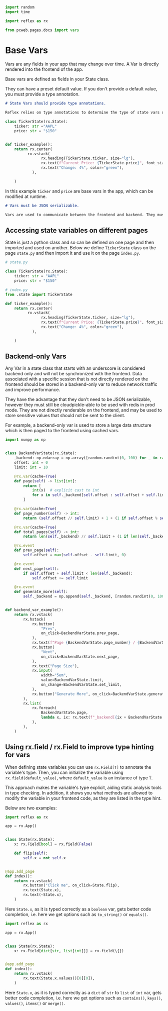 ```python exec
import random
import time

import reflex as rx

from pcweb.pages.docs import vars
```

# Base Vars

Vars are any fields in your app that may change over time. A Var is directly
rendered into the frontend of the app.

Base vars are defined as fields in your State class.

They can have a preset default value. If you don't provide a default value, you
must provide a type annotation.

```md alert warning
# State Vars should provide type annotations.

Reflex relies on type annotations to determine the type of state vars during the compilation process.
```

```python demo exec
class TickerState(rx.State):
    ticker: str ="AAPL"
    price: str = "$150"


def ticker_example():
    return rx.center(
          rx.vstack(
                rx.heading(TickerState.ticker, size="lg"),
                rx.text(f"Current Price: {TickerState.price}", font_size="md"),
                rx.text("Change: 4%", color="green"),
            ),

    )
```

In this example `ticker` and `price` are base vars in the app, which can be modified at runtime.

```md alert warning
# Vars must be JSON serializable.

Vars are used to communicate between the frontend and backend. They must be primitive Python types, Plotly figures, Pandas dataframes, or [a custom defined type]({vars.custom_vars.path}).
```

## Accessing state variables on different pages

State is just a python class and so can be defined on one page and then imported and used on another. Below we define `TickerState` class on the page `state.py` and then import it and use it on the page `index.py`.

```python
# state.py

class TickerState(rx.State):
    ticker: str = "AAPL"
    price: str = "$150"
```

```python
# index.py
from .state import TickerState

def ticker_example():
    return rx.center(
          rx.vstack(
                rx.heading(TickerState.ticker, size="lg"),
                rx.text(f"Current Price: {TickerState.price}", font_size="md"),
                rx.text("Change: 4%", color="green"),
            ),

    )
```

## Backend-only Vars

Any Var in a state class that starts with an underscore is considered backend
only and will not be synchronized with the frontend. Data associated with a
specific session that is not directly rendered on the frontend should be stored
in a backend-only var to reduce network traffic and improve performance.

They have the advantage that they don't need to be JSON serializable, however
they must still be cloudpickle-able to be used with redis in prod mode. They are
not directly renderable on the frontend, and may be used to store sensitive
values that should not be sent to the client.

For example, a backend-only var is used to store a large data structure which is
then paged to the frontend using cached vars.

```python demo exec
import numpy as np


class BackendVarState(rx.State):
    _backend: np.ndarray = np.array([random.randint(0, 100) for _ in range(100)])
    offset: int = 0
    limit: int = 10

    @rx.var(cache=True)
    def page(self) -> list[int]:
        return [
            int(x)  # explicit cast to int
            for x in self._backend[self.offset : self.offset + self.limit]
        ]

    @rx.var(cache=True)
    def page_number(self) -> int:
        return (self.offset // self.limit) + 1 + (1 if self.offset % self.limit else 0)

    @rx.var(cache=True)
    def total_pages(self) -> int:
        return len(self._backend) // self.limit + (1 if len(self._backend) % self.limit else 0)

    @rx.event
    def prev_page(self):
        self.offset = max(self.offset - self.limit, 0)

    @rx.event
    def next_page(self):
        if self.offset + self.limit < len(self._backend):
            self.offset += self.limit

    @rx.event
    def generate_more(self):
        self._backend = np.append(self._backend, [random.randint(0, 100) for _ in range(random.randint(0, 100))])


def backend_var_example():
    return rx.vstack(
        rx.hstack(
            rx.button(
                "Prev",
                on_click=BackendVarState.prev_page,
            ),
            rx.text(f"Page {BackendVarState.page_number} / {BackendVarState.total_pages}"),
            rx.button(
                "Next",
                on_click=BackendVarState.next_page,
            ),
            rx.text("Page Size"),
            rx.input(
                width="5em",
                value=BackendVarState.limit,
                on_change=BackendVarState.set_limit,
            ),
            rx.button("Generate More", on_click=BackendVarState.generate_more),
        ),
        rx.list(
            rx.foreach(
                BackendVarState.page,
                lambda x, ix: rx.text(f"_backend[{ix + BackendVarState.offset}] = {x}"),
            ),
        ),
    )
```


## Using rx.field / rx.Field to improve type hinting for vars

When defining state variables you can use `rx.Field[T]` to annotate the variable's type. Then, you can initialize the variable using `rx.field(default_value)`, where `default_value` is an instance of type `T`. 

This approach makes the variable's type explicit, aiding static analysis tools in type checking. In addition, it shows you what methods are allowed to modify the variable in your frontend code, as they are listed in the type hint.

Below are two examples:

```python
import reflex as rx

app = rx.App()


class State(rx.State):
    x: rx.Field[bool] = rx.field(False)

    def flip(self):
        self.x = not self.x


@app.add_page
def index():
    return rx.vstack(
        rx.button("Click me", on_click=State.flip),
        rx.text(State.x),
        rx.text(~State.x),
    )
```

Here `State.x`, as it is typed correctly as a `boolean` var, gets better code completion, i.e. here we get options such as `to_string()` or `equals()`.


```python
import reflex as rx

app = rx.App()


class State(rx.State):
    x: rx.Field[dict[str, list[int]]] = rx.field(\{})


@app.add_page
def index():
    return rx.vstack(
        rx.text(State.x.values()[0][0]),
    )
```

Here `State.x`, as it is typed correctly as a `dict` of `str` to `list` of `int` var, gets better code completion, i.e. here we get options such as `contains()`, `keys()`, `values()`, `items()` or `merge()`.
